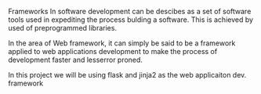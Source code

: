 <!-- WEB APPLICATION FRAMEWORK -->
Frameworks In software development can be descibes as a set of software tools 
used in expediting the process bulding a software. This is achieved by used of
preprogrammed libraries.

In the area of Web framework, it can simply be said to be a framework applied to web applications development to make the process of development faster and lesserror proned.

In this project we will be using flask and jinja2 as the web applicaiton dev. framework

